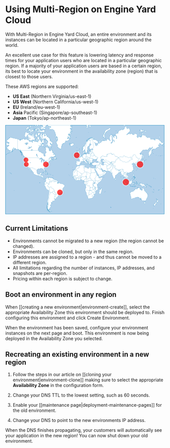 # Using Multi-Region on Engine Yard Cloud


With Multi-Region in Engine Yard Cloud, an entire environment and its instances 
can be located in a particular geographic region around the world. 

An excellent use case for this feature is lowering latency and response
times for your application users who are located in a particular geographic region.
If a majority of your application users are based in a certain region, its
best to locate your environment in the availability zone (region) that is closest
to those users.

These AWS regions are supported:


  * **US East** (Northern Virginia/us-east-1)
  * **US West** (Northern California/us-west-1)
  * **EU** (Ireland/eu-west-1)
  * **Asia** Pacific (Singapore/ap-southeast-1)
  * **Japan** (Tokyo/ap-northeast-1)



![Engine Yard Regions](images/ey-regions_sm.png)


## Current Limitations

  * Environments cannot be migrated to a new region (the region cannot be changed).
  * Environments can be cloned, but only in the same region.
  * IP addresses are assigned to a region - and thus cannot be moved to a different region.
  * All limitations regarding the number of instances, IP addresses, and snapshots are per-region.
  * Pricing within each region is subject to change.

## Boot an environment in any region

When [[creating a new environment|environment-create]], select the appropriate 
Availability Zone this environment should be deployed to. Finish configuring this 
environment and click Create Environment.

When the environment has been saved, configure your environment instances on the next page 
and boot. This environment is now being deployed in the Availability Zone you selected.


## Recreating an existing environment in a new region
  
  1. Follow the steps in our article on [[cloning your environment|environment-clone]]
    making sure to select the appropriate **Availability Zone** in the configuration form.
  
  2. Change your DNS TTL to the lowest setting, such as 60 seconds.
  3. Enable your [[maintenance page|deployment-maintenance-pages]] for the old environment.
  4. Change your DNS to point to the new environments IP address.

When the DNS finishes propagating, your customers will automatically 
see your application in the new region!  You can now shut down your old environment.
